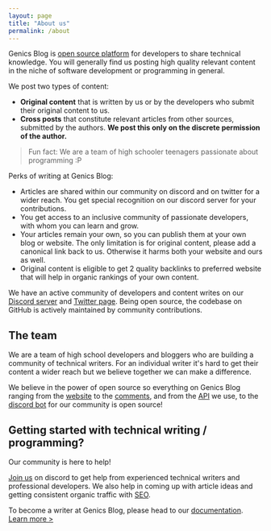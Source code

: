 ```yaml
---
layout: page
title: "About us"
permalink: /about
---
```


Genics Blog is  [open source platform](https://github.com/genicsblog) for developers to share technical knowledge. You will generally find us posting high quality relevant content in the niche of software development or programming in general.

We post two types of content:

- **Original content** that is written by us or by the developers who submit their original content to us.
- **Cross posts** that constitute relevant articles from other sources, submitted by the authors. **We post this only on the discrete permission of the author.** 

> Fun fact: We are a team of high schooler teenagers passionate about programming :P

Perks of writing at Genics Blog:

- Articles are shared within our community on discord and on twitter for a wider reach. You get special recognition on our discord server for your contributions.
- You get access to an inclusive community of passionate developers, with whom you can learn and grow.
- Your articles remain your own, so you can publish them at your own blog or website. The only limitation is for original content, please add a canonical link back to us. Otherwise it harms both your website and ours as well.
- Original content is eligible to get 2 quality backlinks to preferred website that will help in organic rankings of your own content.

We have an active community of developers and content writes on our [Discord server](https://discord.genicsblog.com) and [Twitter page](https://twitter.com/genicsblog). Being open source, the codebase on GitHub is actively maintained by community contributions.

## The team

We are a team of high school developers and bloggers who are building a community of technical writers. For an individual writer it's hard to get their content a wider reach but we believe together we can make a difference.

We believe in the power of open source so everything on Genics Blog ranging from the [website](https://github.com/genicsblog/genicsblog.com) to the [comments](https://github.com/genicsblog/comments), and from the [API](https://github.com/eduardoboucas/staticman) we use, to the [discord bot](https://github.com/genicsblog/genics-bot) for our community is open source!

## Getting started with technical writing / programming?

Our community is here to help!

[Join us](https://discord.genicsblog.com) on discord to get help from experienced technical writers and professional developers. We also help in coming up with article ideas and getting consistent organic traffic with [SEO](/category/seo/).

To become a writer at Genics Blog, please head to our [documentation](https://docs.genicsblog.com). [Learn more >](https://docs.genicsblog.com/author/create-a-submission-request#cross-posting)